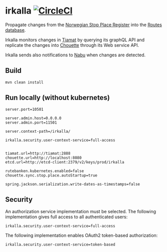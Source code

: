 # irkalla [![CircleCI](https://circleci.com/gh/entur/irkalla/tree/master.svg?style=svg)](https://circleci.com/gh/entur/irkalla/tree/master)
Propagate changes from the [Norwegian Stop Place Register](https://stoppested.entur.org) into the [Routes database](https://rutedb.dev.entur.org/).

Irkalla monitors changes in [Tiamat](https://github.com/entur/tiamat) by querying its graphQL API and replicate the changes into [Chouette](https://github.com/entur/chouette) through its Web service API.

Irkalla sends also notifications to [Nabu](https://github.com/entur/nabu) when changes are detected.


## Build
`mvn clean install`

## Run locally (without kubernetes)

```
server.port=10501

server.admin.host=0.0.0.0
server.admin.port=11501

server.context-path=/irkalla/

irkalla.security.user-context-service=full-access


tiamat.url=http://tiamat:2888
chouette.url=http://localhost:8080
etcd.url=http://etcd-client:2379/v2/keys/prod/irkalla

rutebanken.kubernetes.enabled=false
chouette.sync.stop.place.autoStartup=true

spring.jackson.serialization.write-dates-as-timestamps=false

```

## Security
An authorization service implementation must be selected.
The following implementation gives full access to all authenticated users:

```properties
irkalla.security.user-context-service=full-access
```

The following implementation enables OAuth2 token-based authorization:
```properties
irkalla.security.user-context-service=token-based
```
